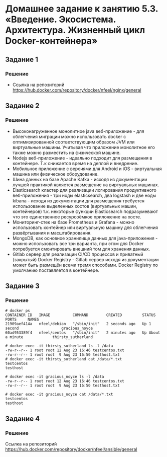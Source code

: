 # Домашнее задание к занятию 5.3. «Введение. Экосистема. Архитектура. Жизненный цикл Docker-контейнера»

## Задание 1
### Решение
- Ссылка на репозиторий https://hub.docker.com/repository/docker/nfeel/nginx/general
## Задание 2
### Решение
- Высоконагруженное монолитное java веб-приложение - для облегчения миграции можно использовать docker с оптимизированной соответствующим образом JVM или виртуальные машины. Учитывая что приложение монолитное его также можно разместить на физической машине.
- Nodejs веб-приложение - идеально подходит для размещения в контейнере. Т.к снижается время на деплой и внедрение.
- Мобильное приложение c версиями для Android и iOS - виртуальная машина или физическое оборудование.
- Шина данных на базе Apache Kafka - исходя из документации лучшей практикой является размещение на виртуальных машинах.
- Elasticsearch кластер для реализации логирования продуктивного веб-приложения - три ноды elasticsearch, два logstash и две ноды kibana - исходя из документации для размещения требуется использование выделенных хостов (виртуальных машин, контейнеров) т.к. некоторые функции Elasticsearch подразумевают что это единственное ресурсоёмкое приложение на хосте.
- Мониторинг-стек на базе Prometheus и Grafana - можно использовать контейнер или виртуальную машину для облегчения развёртывания и масштабирования.
- MongoDB, как основное хранилище данных для java-приложения - можно использовать все три варианта, при этом для Docker потребуется смонтировать внешний том для хранения данных.
- Gitlab сервер для реализации CI/CD процессов и приватный (закрытый) Docker Registry - Gitlab сервер исходя из документации может быть размещён всеми тремя способами. Docker Registry по умолчанию поставляется в контейнере.
## Задание 3
### Решение
`# docker ps`\
`CONTAINER ID   IMAGE          COMMAND        CREATED         STATUS              PORTS     NAMES`\
`21909aef414a   nfeel/debian   "/sbin/init"   2 seconds ago   Up 1 second                   gracious_noyce`\
`60ad953389f4   nfeel/centos   "/sbin/init"   2 minutes ago   Up About a minute             thirsty_sutherland`

`# docker exec -it thirsty_sutherland ls -l /data`\
`-rw-r--r-- 1 root root 12 Aug 23 16:46 testcentos.txt`\
`-rw-r--r-- 1 root root  9 Aug 23 16:50 testhost.txt`\
`# docker exec -it thirsty_sutherland cat /data/*.txt`\
`testcentos` \
`testhost`

`# docker exec -it gracious_noyce ls -l /data`\
`-rw-r--r-- 1 root root 12 Aug 23 16:46 testcentos.txt`\
`-rw-r--r-- 1 root root  9 Aug 23 16:50 testhost.txt`

`# docker exec -it gracious_noyce cat /data/*.txt`\
`testcentos`\
`testhost`

## Задание 4
### Решение
Ссылка на репозиторий https://hub.docker.com/repository/docker/nfeel/ansible/general